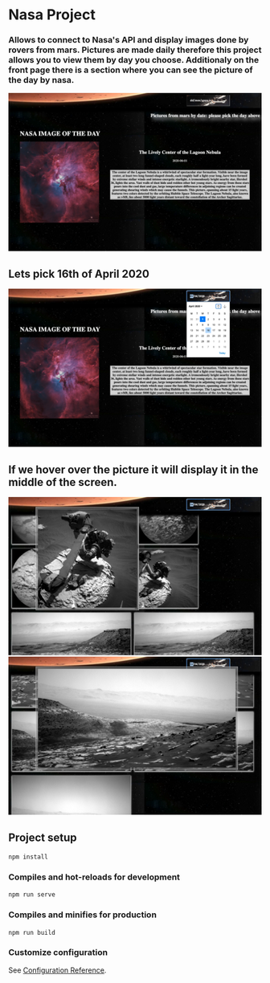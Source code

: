# Nasa Project

### Allows to connect to Nasa's API and display images done by rovers from mars. Pictures are made daily therefore this project allows you to view them by day you choose. Additionaly on the front page there is a section where you can see the picture of the day by nasa.

![](images/1.png)

## Lets pick 16th of April 2020
![](images/3.png)


## If we hover over the picture it will display it in the middle of the screen.
![](images/4.png)
![](images/5.png)

## Project setup
```
npm install
```

### Compiles and hot-reloads for development
```
npm run serve
```

### Compiles and minifies for production
```
npm run build
```

### Customize configuration
See [Configuration Reference](https://cli.vuejs.org/config/).
